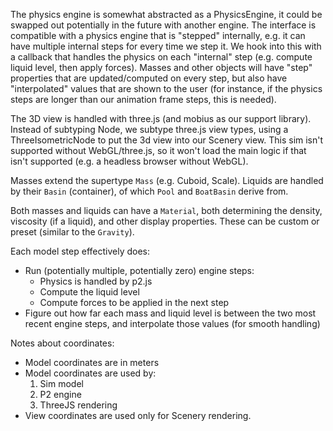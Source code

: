The physics engine is somewhat abstracted as a PhysicsEngine, it could be swapped out potentially in the future with
another engine. The interface is compatible with a physics engine that is "stepped" internally, e.g. it can have
multiple internal steps for every time we step it. We hook into this with a callback that handles the physics on each
"internal" step (e.g. compute liquid level, then apply forces). Masses and other objects will have "step" properties
that are updated/computed on every step, but also have "interpolated" values that are shown to the user (for instance,
if the physics steps are longer than our animation frame steps, this is needed).

The 3D view is handled with three.js (and mobius as our support library). Instead of subtyping Node, we subtype three.js
view types, using a ThreeIsometricNode to put the 3d view into our Scenery view. This sim isn't
supported without WebGL/three.js, so it won't load the main logic if that isn't supported (e.g. a headless browser
without WebGL).

Masses extend the supertype `Mass` (e.g. Cuboid, Scale). Liquids are handled by their `Basin` (container), of
which `Pool` and `BoatBasin` derive from.

Both masses and liquids can have a `Material`, both determining the density, viscosity (if a liquid), and other display
properties. These can be custom or preset (similar to the `Gravity`).

Each model step effectively does:

- Run (potentially multiple, potentially zero) engine steps:
  - Physics is handled by p2.js
  - Compute the liquid level
  - Compute forces to be applied in the next step
- Figure out how far each mass and liquid level is between the two most recent engine steps, and interpolate those
  values (for smooth handling)

Notes about coordinates:

- Model coordinates are in meters
- Model coordinates are used by:
  1. Sim model
  2. P2 engine
  3. ThreeJS rendering
- View coordinates are used only for Scenery rendering.
